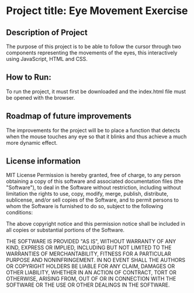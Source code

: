 # Project title: Eye Movement Exercise

## Description of Project
The purpose of this project is to be able to follow the cursor through two components representing the movements of the eyes, this interactively using JavaScript, HTML and CSS.

## How to Run:
To run the project, it must first be downloaded and the index.html file must be opened with the browser.

## Roadmap of future improvements
The improvements for the project will be to place a function that detects when the mouse touches any eye so that it blinks and thus achieve a much more dynamic effect.

## License information
MIT License
Permission is hereby granted, free of charge, to any person obtaining a copy of this software and associated documentation files (the "Software"), to deal in the Software without restriction, including without limitation the rights to use, copy, modify, merge, publish, distribute, sublicense, and/or sell copies of the Software, and to permit persons to whom the Software is furnished to do so, subject to the following conditions:

The above copyright notice and this permission notice shall be included in all copies or substantial portions of the Software.

THE SOFTWARE IS PROVIDED "AS IS", WITHOUT WARRANTY OF ANY KIND, EXPRESS OR IMPLIED, INCLUDING BUT NOT LIMITED TO THE WARRANTIES OF MERCHANTABILITY, FITNESS FOR A PARTICULAR PURPOSE AND NONINFRINGEMENT. IN NO EVENT SHALL THE AUTHORS OR COPYRIGHT HOLDERS BE LIABLE FOR ANY CLAIM, DAMAGES OR OTHER LIABILITY, WHETHER IN AN ACTION OF CONTRACT, TORT OR OTHERWISE, ARISING FROM, OUT OF OR IN CONNECTION WITH THE SOFTWARE OR THE USE OR OTHER DEALINGS IN THE SOFTWARE.
